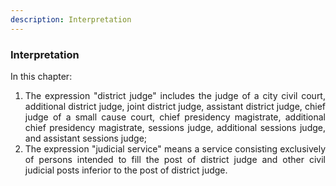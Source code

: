 ```yaml
---
description: Interpretation
---
```


### Interpretation
<div style="text-align: justify">

In this chapter:

</div>

1. <div style="text-align: justify"> The expression "district judge" includes the judge of a city civil court, additional district judge, joint district judge, assistant district judge, chief judge of a small cause court, chief presidency magistrate, additional chief presidency magistrate, sessions judge, additional sessions judge, and assistant sessions judge;
2. <div style="text-align: justify"> The expression "judicial service" means a service consisting exclusively of persons intended to fill the post of district judge and other civil judicial posts inferior to the post of district judge.
